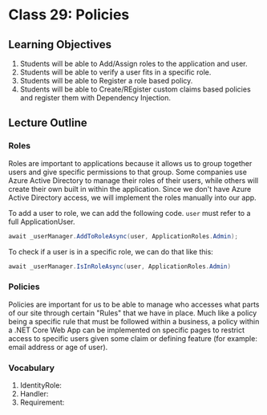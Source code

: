 # Class 29: Policies

## Learning Objectives
1. Students will be able to Add/Assign roles to the application and user.
1. Students will be able to verify a user fits in a specific role.
1. Students will be able to Register a role based policy.
1. Students will be able to Create/REgister custom claims based policies and register them with Dependency Injection.

## Lecture Outline

### Roles

Roles are important to applications because it allows us to group together users and give specific permissions to that group. Some companies use Azure Active Directory to manage their roles of their users, while others will create their own built in within the application. Since we don't have Azure Active Directory access, we will implement the roles manually into our app.

To add a user to role, we can add the following code. `user` must refer to a full ApplicationUser.
```csharp
await _userManager.AddToRoleAsync(user, ApplicationRoles.Admin);
```

To check if a user is in a specific role, we can do that like this:

```csharp
await _userManager.IsInRoleAsync(user, ApplicationRoles.Admin)
```

### Policies

Policies are important for us to be able to manage who accesses what parts of our site through certain "Rules" that we have in place. Much like a policy being a specific rule that must be followed within a business, a policy within a .NET Core Web App can be implemented on specific pages to restrict access to specific users given some claim or defining feature (for example: email address or age of user).

### Vocabulary

1.  IdentityRole: 
2.  Handler:
3.  Requirement:
